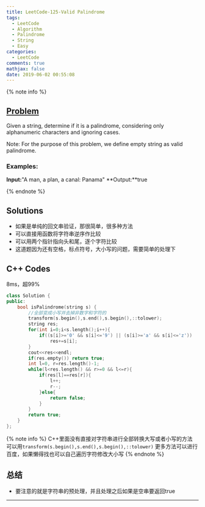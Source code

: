 ```yaml
---
title: LeetCode-125-Valid Palindrome
tags:
  - LeetCode
  - Algorithm
  - Palindrome
  - String
  - Easy
categories:
  - LeetCode
comments: true
mathjax: false
date: 2019-06-02 00:55:08
---
```


<meta name="referrer" content="no-referrer" />

{% note info %}
## [Problem](https://leetcode-cn.com/problems/valid-palindrome/)   
Given a string, determine if it is a palindrome, considering only alphanumeric characters and ignoring cases.

Note: For the purpose of this problem, we define empty string as valid palindrome.

### Examples:
**Input:**"A man, a plan, a canal: Panama"
**Output:**true

{% endnote %}
<!--more-->

## Solutions
- 如果是单纯的回文串验证，那很简单，很多种方法
- 可以直接用函数将字符串逆序作比较
- 可以用两个指针指向头和尾，逐个字符比较
- 这道题因为还有空格，标点符号，大小写的问题，需要简单的处理下


## C++ Codes
8ms，超99%

```C++
class Solution {
public:
    bool isPalindrome(string s) {
        //全部变成小写并去掉非数字和字符的
        transform(s.begin(),s.end(),s.begin(),::tolower);
        string res;
        for(int i=0;i<s.length();i++){
            if((s[i]>='0' && s[i]<='9') || (s[i]>='a' && s[i]<='z')) 
                res+=s[i];
        }
        cout<<res<<endl;
        if(res.empty()) return true;  
        int l=0, r=res.length()-1;
        while(l<res.length() && r>=0 && l<=r){
            if(res[l]==res[r]){
                l++;
                r--;
            }else{
                return false;
            }
        }
        return true;
    }
};
```

{% note info %}
C++里面没有直接对字符串进行全部转换大写或者小写的方法
可以用`transform(s.begin(),s.end(),s.begin(),::tolower)`
更多方法可以进行百度，如果懒得找也可以自己遍历字符修改大小写
{% endnote %}


## 总结
- 要注意的就是字符串的预处理，并且处理之后如果是空串要返回true 


------
